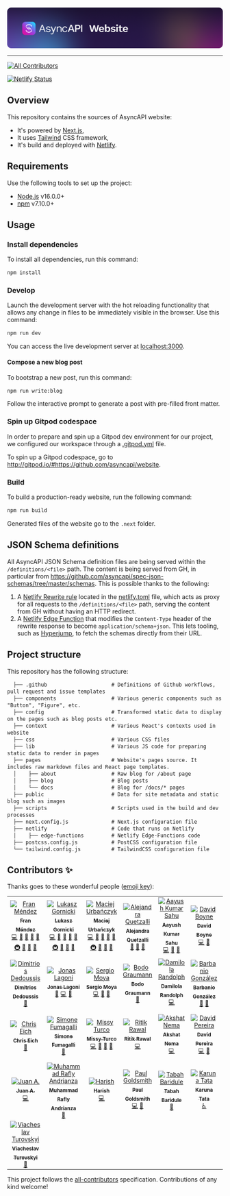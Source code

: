 [![AsyncAPI Banner and Logo](./public/img/logos/github-repobanner-website.png)](https://www.asyncapi.com)

---

<!-- ALL-CONTRIBUTORS-BADGE:START - Do not remove or modify this section -->

[![All Contributors](https://img.shields.io/badge/all_contributors-29-orange.svg?style=flat-square)](#contributors-)
<!-- ALL-CONTRIBUTORS-BADGE:END -->

[![Netlify Status](https://api.netlify.com/api/v1/badges/b2137407-b765-46c4-95b5-a72d9b1592ab/deploy-status)](https://app.netlify.com/sites/asyncapi-website/deploys)

## Overview

This repository contains the sources of AsyncAPI website:

- It's powered by [Next.js](https://nextjs.org/),
- It uses [Tailwind](https://tailwindcss.com/) CSS framework,
- It's build and deployed with [Netlify](https://www.netlify.com/).

## Requirements

Use the following tools to set up the project:

- [Node.js](https://nodejs.org/) v16.0.0+
- [npm](https://www.npmjs.com/) v7.10.0+

## Usage

### Install dependencies

To install all dependencies, run this command:

```bash
npm install
```

### Develop

Launch the development server with the hot reloading functionality that allows any change in files to be immediately visible in the browser. Use this command:

```bash
npm run dev
```

You can access the live development server at [localhost:3000](http://localhost:3000).

#### Compose a new blog post

To bootstrap a new post, run this command:

```bash
npm run write:blog
```

Follow the interactive prompt to generate a post with pre-filled front matter.

### Spin up Gitpod codespace

In order to prepare and spin up a Gitpod dev environment for our project, we configured our workspace through a [.gitpod.yml](./.gitpod.yml) file.

To spin up a Gitpod codespace, go to http://gitpod.io/#https://github.com/asyncapi/website.

### Build

To build a production-ready website, run the following command:

```bash
npm run build
```

Generated files of the website go to the `.next` folder.

## JSON Schema definitions

All AsyncAPI JSON Schema definition files are being served within the `/definitions/<file>` path. The content is being served from GH, in particular from https://github.com/asyncapi/spec-json-schemas/tree/master/schemas.
This is possible thanks to the following:

1. A [Netlify Rewrite rule](https://docs.netlify.com/routing/redirects/rewrites-proxies/) located in the [netlify.toml](netlify.toml) file, which acts as proxy for all requests to the `/definitions/<file>` path, serving the content from GH without having an HTTP redirect.
2. A [Netlify Edge Function](https://docs.netlify.com/netlify-labs/experimental-features/edge-functions/) that modifies the `Content-Type` header of the rewrite response to become `application/schema+json`. This lets tooling, such as [Hyperjump](https://json-schema.hyperjump.io), to fetch the schemas directly from their URL.

## Project structure

This repository has the following structure:

<!-- If you make any changes in the project structure, remember to update it. -->

```text
  ├── .github                     # Definitions of Github workflows, pull request and issue templates
  ├── components                  # Various generic components such as "Button", "Figure", etc.
  ├── config                      # Transformed static data to display on the pages such as blog posts etc.
  ├── context                     # Various React's contexts used in website
  ├── css                         # Various CSS files
  ├── lib                         # Various JS code for preparing static data to render in pages
  ├── pages                       # Website's pages source. It includes raw markdown files and React page templates.
  │    ├── about                  # Raw blog for /about page
  │    ├── blog                   # Blog posts
  │    └── docs                   # Blog for /docs/* pages
  ├── public                      # Data for site metadata and static blog such as images
  ├── scripts                     # Scripts used in the build and dev processes
  ├── next.config.js              # Next.js configuration file
  ├── netlify                     # Code that runs on Netlify
  │    ├── edge-functions         # Netlify Edge-Functions code
  ├── postcss.config.js           # PostCSS configuration file
  └── tailwind.config.js          # TailwindCSS configuration file
```

## Contributors ✨

Thanks goes to these wonderful people ([emoji key](https://allcontributors.org/docs/en/emoji-key)):

<!-- ALL-CONTRIBUTORS-LIST:START - Do not remove or modify this section -->
<!-- prettier-ignore-start -->
<!-- markdownlint-disable -->
<table>
  <tbody>
    <tr>
      <td align="center"><a href="http://www.fmvilas.com/"><img src="https://avatars.githubusercontent.com/u/242119?v=4?s=100" width="100px;" alt="Fran Méndez"/><br /><sub><b>Fran Méndez</b></sub></a><br /><a href="https://github.com/asyncapi/website/commits?author=fmvilas" title="Code">💻</a> <a href="https://github.com/asyncapi/website/commits?author=fmvilas" title="Documentation">📖</a> <a href="https://github.com/asyncapi/website/issues?q=author%3Afmvilas" title="Bug reports">🐛</a> <a href="#design-fmvilas" title="Design">🎨</a> <a href="#maintenance-fmvilas" title="Maintenance">🚧</a> <a href="#infra-fmvilas" title="Infrastructure (Hosting, Build-Tools, etc)">🚇</a> <a href="#ideas-fmvilas" title="Ideas, Planning, & Feedback">🤔</a> <a href="https://github.com/asyncapi/website/pulls?q=is%3Apr+reviewed-by%3Afmvilas" title="Reviewed Pull Requests">👀</a> <a href="#blog-fmvilas" title="Blogposts">📝</a></td>
      <td align="center"><a href="https://dev.to/derberg"><img src="https://avatars.githubusercontent.com/u/6995927?v=4?s=100" width="100px;" alt="Lukasz Gornicki"/><br /><sub><b>Lukasz Gornicki</b></sub></a><br /><a href="https://github.com/asyncapi/website/commits?author=derberg" title="Code">💻</a> <a href="https://github.com/asyncapi/website/commits?author=derberg" title="Documentation">📖</a> <a href="https://github.com/asyncapi/website/issues?q=author%3Aderberg" title="Bug reports">🐛</a> <a href="#design-derberg" title="Design">🎨</a> <a href="#maintenance-derberg" title="Maintenance">🚧</a> <a href="#infra-derberg" title="Infrastructure (Hosting, Build-Tools, etc)">🚇</a> <a href="#ideas-derberg" title="Ideas, Planning, & Feedback">🤔</a> <a href="https://github.com/asyncapi/website/pulls?q=is%3Apr+reviewed-by%3Aderberg" title="Reviewed Pull Requests">👀</a> <a href="#blog-derberg" title="Blogposts">📝</a></td>
      <td align="center"><a href="https://github.com/magicmatatjahu"><img src="https://avatars.githubusercontent.com/u/20404945?v=4?s=100" width="100px;" alt="Maciej Urbańczyk"/><br /><sub><b>Maciej Urbańczyk</b></sub></a><br /><a href="https://github.com/asyncapi/website/commits?author=magicmatatjahu" title="Code">💻</a> <a href="https://github.com/asyncapi/website/commits?author=magicmatatjahu" title="Documentation">📖</a> <a href="https://github.com/asyncapi/website/issues?q=author%3Amagicmatatjahu" title="Bug reports">🐛</a> <a href="#design-magicmatatjahu" title="Design">🎨</a> <a href="#maintenance-magicmatatjahu" title="Maintenance">🚧</a> <a href="#infra-magicmatatjahu" title="Infrastructure (Hosting, Build-Tools, etc)">🚇</a> <a href="#ideas-magicmatatjahu" title="Ideas, Planning, & Feedback">🤔</a> <a href="https://github.com/asyncapi/website/pulls?q=is%3Apr+reviewed-by%3Amagicmatatjahu" title="Reviewed Pull Requests">👀</a> <a href="#blog-magicmatatjahu" title="Blogposts">📝</a></td>
      <td align="center"><a href="https://github.com/alequetzalli"><img src="https://avatars.githubusercontent.com/u/19964402?v=4?s=100" width="100px;" alt="Alejandra Quetzalli "/><br /><sub><b>Alejandra Quetzalli </b></sub></a><br /><a href="https://github.com/asyncapi/website/commits?author=alequetzalli" title="Documentation">📖</a> <a href="https://github.com/asyncapi/website/pulls?q=is%3Apr+reviewed-by%3Aalequetzalli" title="Reviewed Pull Requests">👀</a> <a href="#talk-alequetzalli" title="Talks">📢</a></td>
      <td align="center"><a href="https://aayushmau5.github.io/"><img src="https://avatars.githubusercontent.com/u/54525741?v=4?s=100" width="100px;" alt="Aayush Kumar Sahu"/><br /><sub><b>Aayush Kumar Sahu</b></sub></a><br /><a href="https://github.com/asyncapi/website/commits?author=aayushmau5" title="Code">💻</a> <a href="https://github.com/asyncapi/website/issues?q=author%3Aaayushmau5" title="Bug reports">🐛</a> <a href="#design-aayushmau5" title="Design">🎨</a></td>
      <td align="center"><a href="https://boyney.io/"><img src="https://avatars.githubusercontent.com/u/3268013?v=4?s=100" width="100px;" alt="David Boyne"/><br /><sub><b>David Boyne</b></sub></a><br /><a href="https://github.com/asyncapi/website/commits?author=boyney123" title="Code">💻</a> <a href="#design-boyney123" title="Design">🎨</a></td>
      <td align="center"><a href="https://github.com/jessemenning"><img src="https://avatars.githubusercontent.com/u/62108913?v=4?s=100" width="100px;" alt="Jesse Menning"/><br /><sub><b>Jesse Menning</b></sub></a><br /><a href="#blog-jessemenning" title="Blogposts">📝</a></td>
    </tr>
    <tr>
      <td align="center"><a href="https://dedouss.is/"><img src="https://avatars.githubusercontent.com/u/24495755?v=4?s=100" width="100px;" alt="Dimitrios Dedoussis"/><br /><sub><b>Dimitrios Dedoussis</b></sub></a><br /><a href="#blog-dedoussis" title="Blogposts">📝</a></td>
      <td align="center"><a href="https://linkedin.com/in/jonaslagoni/"><img src="https://avatars.githubusercontent.com/u/13396189?v=4?s=100" width="100px;" alt="Jonas Lagoni"/><br /><sub><b>Jonas Lagoni</b></sub></a><br /><a href="#blog-jonaslagoni" title="Blogposts">📝</a> <a href="https://github.com/asyncapi/website/commits?author=jonaslagoni" title="Code">💻</a> <a href="https://github.com/asyncapi/website/pulls?q=is%3Apr+reviewed-by%3Ajonaslagoni" title="Reviewed Pull Requests">👀</a></td>
      <td align="center"><a href="https://github.com/smoya"><img src="https://avatars.githubusercontent.com/u/1083296?v=4?s=100" width="100px;" alt="Sergio Moya"/><br /><sub><b>Sergio Moya</b></sub></a><br /><a href="https://github.com/asyncapi/website/commits?author=smoya" title="Code">💻</a> <a href="#blog-smoya" title="Blogposts">📝</a> <a href="https://github.com/asyncapi/website/pulls?q=is%3Apr+reviewed-by%3Asmoya" title="Reviewed Pull Requests">👀</a></td>
      <td align="center"><a href="https://github.com/bodograumann"><img src="https://avatars.githubusercontent.com/u/1223583?v=4?s=100" width="100px;" alt="Bodo Graumann"/><br /><sub><b>Bodo Graumann</b></sub></a><br /><a href="https://github.com/asyncapi/website/commits?author=bodograumann" title="Documentation">📖</a></td>
      <td align="center"><a href="https://damilolarandolph.com"><img src="https://avatars.githubusercontent.com/u/43427949?v=4?s=100" width="100px;" alt="Damilola Randolph"/><br /><sub><b>Damilola Randolph</b></sub></a><br /><a href="https://github.com/asyncapi/website/commits?author=damilolarandolph" title="Code">💻</a></td>
      <td align="center"><a href="https://github.com/Barbanio"><img src="https://avatars.githubusercontent.com/u/77982319?v=4?s=100" width="100px;" alt="Barbanio González"/><br /><sub><b>Barbanio González</b></sub></a><br /><a href="#blog-Barbanio" title="Blogposts">📝</a> <a href="#ideas-Barbanio" title="Ideas, Planning, & Feedback">🤔</a></td>
      <td align="center"><a href="https://github.com/hkaur008"><img src="https://avatars.githubusercontent.com/u/56452820?v=4?s=100" width="100px;" alt="Hargun Kaur"/><br /><sub><b>Hargun Kaur</b></sub></a><br /><a href="https://github.com/asyncapi/website/commits?author=hkaur008" title="Code">💻</a></td>
    </tr>
    <tr>
      <td align="center"><a href="https://github.com/ceich"><img src="https://avatars.githubusercontent.com/u/38611?v=4?s=100" width="100px;" alt="Chris Eich"/><br /><sub><b>Chris Eich</b></sub></a><br /><a href="https://github.com/asyncapi/website/pulls?q=is%3Apr+reviewed-by%3Aceich" title="Reviewed Pull Requests">👀</a></td>
      <td align="center"><a href="https://github.com/hpatoio"><img src="https://avatars.githubusercontent.com/u/249948?v=4?s=100" width="100px;" alt="Simone Fumagalli"/><br /><sub><b>Simone Fumagalli</b></sub></a><br /><a href="https://github.com/asyncapi/website/commits?author=hpatoio" title="Documentation">📖</a></td>
      <td align="center"><a href="https://melissaturco.com"><img src="https://avatars.githubusercontent.com/u/60163079?v=4?s=100" width="100px;" alt="Missy Turco"/><br /><sub><b>Missy Turco</b></sub></a><br /><a href="https://github.com/asyncapi/website/commits?author=mcturco" title="Code">💻</a> <a href="#design-mcturco" title="Design">🎨</a> <a href="#ideas-mcturco" title="Ideas, Planning, & Feedback">🤔</a> <a href="https://github.com/asyncapi/website/pulls?q=is%3Apr+reviewed-by%3Amcturco" title="Reviewed Pull Requests">👀</a></td>
      <td align="center"><a href="https://ritik307.github.io/portfolio/"><img src="https://avatars.githubusercontent.com/u/22374829?v=4?s=100" width="100px;" alt="Ritik Rawal"/><br /><sub><b>Ritik Rawal</b></sub></a><br /><a href="https://github.com/asyncapi/website/commits?author=ritik307" title="Code">💻</a></td>
      <td align="center"><a href="https://github.com/akshatnema"><img src="https://avatars.githubusercontent.com/u/76521428?v=4?s=100" width="100px;" alt="Akshat Nema"/><br /><sub><b>Akshat Nema</b></sub></a><br /><a href="https://github.com/asyncapi/website/commits?author=akshatnema" title="Code">💻</a></td>
      <td align="center"><a href="https://bolt04.github.io/react-ultimate-resume/"><img src="https://avatars.githubusercontent.com/u/18630253?v=4?s=100" width="100px;" alt="David Pereira"/><br /><sub><b>David Pereira</b></sub></a><br /><a href="https://github.com/asyncapi/website/commits?author=BOLT04" title="Code">💻</a> <a href="https://github.com/asyncapi/website/commits?author=BOLT04" title="Documentation">📖</a></td>
      <td align="center"><a href="https://github.com/ron-debajyoti"><img src="https://avatars.githubusercontent.com/u/22571664?v=4?s=100" width="100px;" alt="Debajyoti Halder"/><br /><sub><b>Debajyoti Halder</b></sub></a><br /><a href="https://github.com/asyncapi/website/commits?author=ron-debajyoti" title="Code">💻</a></td>
    </tr>
    <tr>
      <td align="center"><a href="http://juanarce.me"><img src="https://avatars.githubusercontent.com/u/30204147?v=4?s=100" width="100px;" alt="Juan A."/><br /><sub><b>Juan A.</b></sub></a><br /><a href="https://github.com/asyncapi/website/commits?author=jaas666" title="Code">💻</a></td>
      <td align="center"><a href="https://github.com/luphieanza"><img src="https://avatars.githubusercontent.com/u/20577131?v=4?s=100" width="100px;" alt="Muhammad Rafly Andrianza"/><br /><sub><b>Muhammad Rafly Andrianza</b></sub></a><br /><a href="https://github.com/asyncapi/website/commits?author=luphieanza" title="Documentation">📖</a></td>
      <td align="center"><a href="https://github.com/Harish-b-03"><img src="https://avatars.githubusercontent.com/u/69810789?v=4?s=100" width="100px;" alt="Harish"/><br /><sub><b>Harish</b></sub></a><br /><a href="https://github.com/asyncapi/website/commits?author=Harish-b-03" title="Code">💻</a></td>
      <td align="center"><a href="https://github.com/paulgoldsmith"><img src="https://avatars.githubusercontent.com/u/471550?v=4?s=100" width="100px;" alt="Paul Goldsmith"/><br /><sub><b>Paul Goldsmith</b></sub></a><br /><a href="https://github.com/asyncapi/website/commits?author=paulgoldsmith" title="Code">💻</a> <a href="https://github.com/asyncapi/website/issues?q=author%3Apaulgoldsmith" title="Bug reports">🐛</a></td>
      <td align="center"><a href="http://www.twitter.com/dulemartins"><img src="https://avatars.githubusercontent.com/u/33032530?v=4?s=100" width="100px;" alt="Tabah Baridule"/><br /><sub><b>Tabah Baridule</b></sub></a><br /><a href="https://github.com/asyncapi/website/commits?author=Dule-mart" title="Documentation">📖</a></td>
      <td align="center"><a href="https://starlightknown.github.io/"><img src="https://avatars.githubusercontent.com/u/74637789?v=4?s=100" width="100px;" alt="Karuna Tata"/><br /><sub><b>Karuna Tata</b></sub></a><br /><a href="#a11y-starlightknown" title="Accessibility">️️️️♿️</a></td>
      <td align="center"><a href="https://github.com/nibble0101"><img src="https://avatars.githubusercontent.com/u/52580190?v=4?s=100" width="100px;" alt="Joseph Mawa"/><br /><sub><b>Joseph Mawa</b></sub></a><br /><a href="https://github.com/asyncapi/website/pulls?q=is%3Apr+reviewed-by%3Anibble0101" title="Reviewed Pull Requests">👀</a></td>
    </tr>
    <tr>
      <td align="center"><a href="https://github.com/aeworxet"><img src="https://avatars.githubusercontent.com/u/16149591?v=4?s=100" width="100px;" alt="Viacheslav Turovskyi"/><br /><sub><b>Viacheslav Turovskyi</b></sub></a><br /><a href="https://github.com/asyncapi/website/commits?author=aeworxet" title="Documentation">📖</a></td>
    </tr>
  </tbody>
</table>

<!-- markdownlint-restore -->
<!-- prettier-ignore-end -->

<!-- ALL-CONTRIBUTORS-LIST:END -->

This project follows the [all-contributors](https://github.com/all-contributors/all-contributors) specification. Contributions of any kind welcome!
